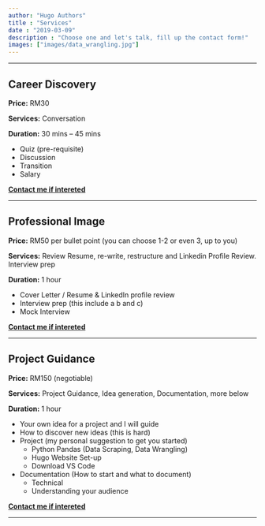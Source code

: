 ```yaml
---
author: "Hugo Authors"
title : "Services"
date : "2019-03-09"
description : "Choose one and let's talk, fill up the contact form!"
images: ["images/data_wrangling.jpg"]
---
```

---
## Career Discovery

**Price:** RM30

**Services:** Conversation

**Duration:** 30 mins – 45 mins

- Quiz (pre-requisite)
- Discussion
- Transition
- Salary

**[Contact me if intereted](/message_me/)**

---


## Professional Image

**Price:** RM50 per bullet point (you can choose 1-2 or even 3, up to you)

**Services:** Review Resume, re-write, restructure and Linkedin Profile Review. Interview prep 

**Duration:** 1 hour

- Cover Letter / Resume & LinkedIn profile review
- Interview prep (this include a b and c)
- Mock Interview


**[Contact me if intereted](/message_me/)**

---
## Project Guidance


**Price:** RM150 (negotiable)

**Services:** Project Guidance, Idea generation, Documentation, more below 

**Duration:** 1 hour

- Your own idea for a project and I will guide
- How to discover new ideas (this is hard)
- Project (my personal suggestion to get you started)
  - Python Pandas (Data Scraping, Data Wrangling)
  - Hugo Website Set-up
  - Download VS Code
- Documentation (How to start and what to document)
  - Technical
  - Understanding your audience


**[Contact me if intereted](/message_me/)**

---



